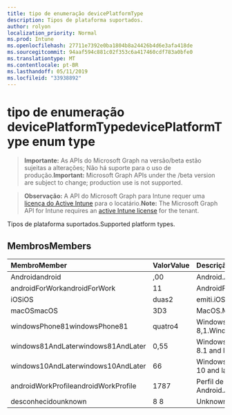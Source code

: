 ```yaml
---
title: tipo de enumeração devicePlatformType
description: Tipos de plataforma suportados.
author: rolyon
localization_priority: Normal
ms.prod: Intune
ms.openlocfilehash: 27711e7392e0ba1804b8a24426b4d6e3afa418de
ms.sourcegitcommit: 94aaf594c881c02f353c6a417460cdf783a0bfe0
ms.translationtype: MT
ms.contentlocale: pt-BR
ms.lasthandoff: 05/11/2019
ms.locfileid: "33938892"
---
```

# <a name="deviceplatformtype-enum-type"></a><span data-ttu-id="158b9-103">tipo de enumeração devicePlatformType</span><span class="sxs-lookup"><span data-stu-id="158b9-103">devicePlatformType enum type</span></span>

> <span data-ttu-id="158b9-104">**Importante:** As APIs do Microsoft Graph na versão/beta estão sujeitas a alterações; Não há suporte para o uso de produção.</span><span class="sxs-lookup"><span data-stu-id="158b9-104">**Important:** Microsoft Graph APIs under the /beta version are subject to change; production use is not supported.</span></span>

> <span data-ttu-id="158b9-105">**Observação:** A API do Microsoft Graph para Intune requer uma [licença do Active Intune](https://go.microsoft.com/fwlink/?linkid=839381) para o locatário.</span><span class="sxs-lookup"><span data-stu-id="158b9-105">**Note:** The Microsoft Graph API for Intune requires an [active Intune license](https://go.microsoft.com/fwlink/?linkid=839381) for the tenant.</span></span>

<span data-ttu-id="158b9-106">Tipos de plataforma suportados.</span><span class="sxs-lookup"><span data-stu-id="158b9-106">Supported platform types.</span></span>

## <a name="members"></a><span data-ttu-id="158b9-107">Membros</span><span class="sxs-lookup"><span data-stu-id="158b9-107">Members</span></span>
|<span data-ttu-id="158b9-108">Membro</span><span class="sxs-lookup"><span data-stu-id="158b9-108">Member</span></span>|<span data-ttu-id="158b9-109">Valor</span><span class="sxs-lookup"><span data-stu-id="158b9-109">Value</span></span>|<span data-ttu-id="158b9-110">Descrição</span><span class="sxs-lookup"><span data-stu-id="158b9-110">Description</span></span>|
|:---|:---|:---|
|<span data-ttu-id="158b9-111">Android</span><span class="sxs-lookup"><span data-stu-id="158b9-111">android</span></span>|<span data-ttu-id="158b9-112">,0</span><span class="sxs-lookup"><span data-stu-id="158b9-112">0</span></span>|<span data-ttu-id="158b9-113">Android.</span><span class="sxs-lookup"><span data-stu-id="158b9-113">Android.</span></span>|
|<span data-ttu-id="158b9-114">androidForWork</span><span class="sxs-lookup"><span data-stu-id="158b9-114">androidForWork</span></span>|<span data-ttu-id="158b9-115">1</span><span class="sxs-lookup"><span data-stu-id="158b9-115">1</span></span>|<span data-ttu-id="158b9-116">AndroidForWork.</span><span class="sxs-lookup"><span data-stu-id="158b9-116">AndroidForWork.</span></span>|
|<span data-ttu-id="158b9-117">iOS</span><span class="sxs-lookup"><span data-stu-id="158b9-117">iOS</span></span>|<span data-ttu-id="158b9-118">duas</span><span class="sxs-lookup"><span data-stu-id="158b9-118">2</span></span>|<span data-ttu-id="158b9-119">emiti.</span><span class="sxs-lookup"><span data-stu-id="158b9-119">iOS.</span></span>|
|<span data-ttu-id="158b9-120">macOS</span><span class="sxs-lookup"><span data-stu-id="158b9-120">macOS</span></span>|<span data-ttu-id="158b9-121">3D</span><span class="sxs-lookup"><span data-stu-id="158b9-121">3</span></span>|<span data-ttu-id="158b9-122">MacOS.</span><span class="sxs-lookup"><span data-stu-id="158b9-122">MacOS.</span></span>|
|<span data-ttu-id="158b9-123">windowsPhone81</span><span class="sxs-lookup"><span data-stu-id="158b9-123">windowsPhone81</span></span>|<span data-ttu-id="158b9-124">quatro</span><span class="sxs-lookup"><span data-stu-id="158b9-124">4</span></span>|<span data-ttu-id="158b9-125">Windowsphonee 8,1.</span><span class="sxs-lookup"><span data-stu-id="158b9-125">WindowsPhone 8.1.</span></span>|
|<span data-ttu-id="158b9-126">windows81AndLater</span><span class="sxs-lookup"><span data-stu-id="158b9-126">windows81AndLater</span></span>|<span data-ttu-id="158b9-127">0,5</span><span class="sxs-lookup"><span data-stu-id="158b9-127">5</span></span>|<span data-ttu-id="158b9-128">Windows 8,1 e posterior</span><span class="sxs-lookup"><span data-stu-id="158b9-128">Windows 8.1 and later</span></span>|
|<span data-ttu-id="158b9-129">windows10AndLater</span><span class="sxs-lookup"><span data-stu-id="158b9-129">windows10AndLater</span></span>|<span data-ttu-id="158b9-130">6</span><span class="sxs-lookup"><span data-stu-id="158b9-130">6</span></span>|<span data-ttu-id="158b9-131">Windows 10 e posterior.</span><span class="sxs-lookup"><span data-stu-id="158b9-131">Windows 10 and later.</span></span>|
|<span data-ttu-id="158b9-132">androidWorkProfile</span><span class="sxs-lookup"><span data-stu-id="158b9-132">androidWorkProfile</span></span>|<span data-ttu-id="158b9-133">178</span><span class="sxs-lookup"><span data-stu-id="158b9-133">7</span></span>|<span data-ttu-id="158b9-134">Perfil de trabalho do Android.</span><span class="sxs-lookup"><span data-stu-id="158b9-134">Android Work Profile.</span></span>|
|<span data-ttu-id="158b9-135">desconhecido</span><span class="sxs-lookup"><span data-stu-id="158b9-135">unknown</span></span>|<span data-ttu-id="158b9-136">8 </span><span class="sxs-lookup"><span data-stu-id="158b9-136">8</span></span>|<span data-ttu-id="158b9-137">Unknown.</span><span class="sxs-lookup"><span data-stu-id="158b9-137">Unknown.</span></span>|




